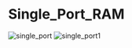 # Single_Port_RAM
![single_port](https://github.com/KumarPujala/Single_Port_RAM/assets/65699454/2e199ce4-4d09-4aa4-83a7-de31217287ba)
![single_port1](https://github.com/KumarPujala/Single_Port_RAM/assets/65699454/a110ded0-7f13-4d3d-bc26-228654352d06)
